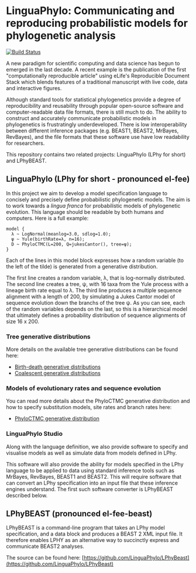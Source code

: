 # LinguaPhylo: Communicating and reproducing probabilistic models for phylogenetic analysis

[![Build Status](https://travis-ci.org/alexeid/linguaPhylo.svg?branch=master)](https://travis-ci.org/alexeid/linguaPhylo)

A new paradigm for scientific computing and data science has begun to emerged in the last decade. A recent example is the publication of the first "computationally reproducible article" using eLife's Reproducible Document Stack which blends features of a traditional manuscript with live code, data and interactive figures.

Although standard tools for statistical phylogenetics provide a degree of reproducibility and reusability through popular open-source software and computer-readable data file formats, there is still much to do. The ability to construct and accurately communicate probabilistic models in phylogenetics is frustratingly underdeveloped. There is low interoperability between different inference packages (e.g. BEAST1, BEAST2, MrBayes, RevBayes), and the file formats that these software use have low readability for researchers.

This repository contains two related projects: LinguaPhylo (LPhy for short) and LPhyBEAST.

## LinguaPhylo (LPhy for short - pronounced el-fee)

In this project we aim to develop a model specification language to concisely and precisely define probabilistic phylogenetic models. The aim is to work towards a _lingua franca_ for probabilistic models of phylogenetic evolution. This language should be readable by both humans and computers. Here is a full example:

```
model {
  λ ~ LogNormal(meanlog=3.0, sdlog=1.0);
  ψ ~ Yule(birthRate=λ, n=16);
  D ~ PhyloCTMC(L=200, Q=jukesCantor(), tree=ψ);
}
```

Each of the lines in this  model block expresses how a random variable (to the left of the tilde) is generated from a generative distribution.

The first line creates a random variable, λ, that is log-normally distributed. The second line creates a tree, ψ, with 16 taxa from the Yule process with a lineage birth rate equal to λ. The third line produces a multiple sequence alignment with a length of 200, by simulating a Jukes Cantor model of sequence evolution down the branchs of the tree ψ. As you can see, each of the random variables depends on the last, so this is a hierarchical model that ultimately defines a probability distribution of sequence alignments of size 16 x 200.

### Tree generative distributions

More details on the available tree generative distributions can be found here: 

* [Birth-death generative distributions](lphy/doc/lphy/evolution/birthdeath.md)
* [Coalescent generative distributions](lphy/doc/lphy/evolution/coalescent.md)

### Models of evolutionary rates and sequence evolution

You can read more details about the PhyloCTMC generative distribution and how to specify substitution models, 
site rates and branch rates here:

* [PhyloCTMC generative distribution](lphy/doc/lphy/evolution/likelihood.md)

### LinguaPhylo Studio

Along with the language definition, we also provide software to specify and visualise models as well as simulate data from models defined in LPhy. 

This software will also provide the ability for models specified in the LPhy language to be applied to data using standard inference tools such as MrBayes, RevBayes, BEAST1 and BEAST2. This will require software that can convert an LPhy specification into an input file that these inference engines understand. The first such software converter is LPhyBEAST described below.

## LPhyBEAST (pronounced el-fee-beast)

LPhyBEAST is a command-line program that takes an LPhy model specification, and a data block and produces a BEAST 2 XML input file.
It therefore enables LPHY as an alternative way to succinctly express and communicate BEAST2 analyses.

The source can be found here: [https://github.com/LinguaPhylo/LPhyBeast](https://github.com/LinguaPhylo/LPhyBeast)
